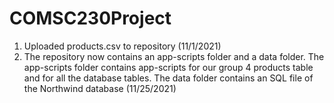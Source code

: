 # COMSC230Project

1. Uploaded products.csv to repository (11/1/2021)
2. The repository now contains an app-scripts folder and a data folder. The app-scripts folder contains app-scripts for our group 4 products table and for all the database tables. The data folder contains an SQL file of the Northwind database (11/25/2021)
